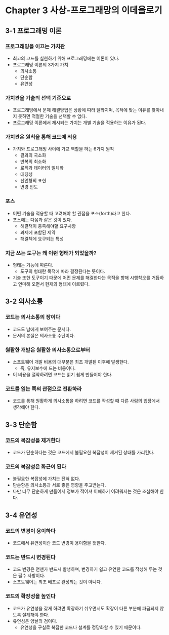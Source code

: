 # Chapter 3 사상-프로그래망의 이데올로기

## 3-1 프로그래밍 이론

### 프로그래밍을 이끄는 가치관

- 최고의 코드를 실현하기 위해 프로그래밍에는 이론이 있다.
- 프로그래밍 이론의 3가지 가치
  - 의사소통
  - 단순함
  - 유연성

### 가치관을 기술의 선택 기준으로

- 프로그래밍에서 문제 해결방법은 상황에 따라 달라지며, 목적에 맞는 이유를 찾아내지 못하면 적절한 기술을 선택할 수 없다.
- 프로그래밍 이론에서 제시되는 가치는 개별 기술을 적용하는 이유가 된다.

### 가치관은 원칙을 통해 코드에 적용

- 가치와 프로그래밍 사이에 가교 역할을 하는 6가지 원칙
  - 결과의 국소화
  - 반복의 최소화
  - 로직과 데이터의 일체화
  - 대칭성
  - 선언형의 표현
  - 변경 빈도

### 포스

- 어떤 기술을 적용할 때 고려해야 할 관점을 포스(forth)라고 한다.
- 포스에는 다음과 같은 것이 있다.
  - 해결책이 충족해야할 요구사항
  - 과제에 포함된 제약
  - 해결책에 요구되는 특성

### 지금 쓰는 도구는 왜 이런 형태가 되었을까?

- 형태는 기능에 따른다.
  - 도구의 형태란 목적에 따라 결정된다는 뜻이다.
- 기술 또한 도구이기 때문에 어떤 문제를 해결한다는 목적을 향해 시행착오를 거듭하고 연마해 오면서 현재의 형태에 이르렀다.

## 3-2 의사소통

### 코드는 의사소통의 장이다

- 코드도 남에게 보여주는 문서다.
- 문서의 본질은 의사소통 수단이다.

### 원활한 개발은 원활한 의사소통으로부터

- 소프트웨어 개발 비용의 대부분은 최초 개발된 이후에 발생한다.
  - 즉, 유지보수에 드는 비용이다.
- 이 비용을 절약하려면 코드는 읽기 쉽게 만들어야 한다.

### 코드를 읽는 쪽의 관점으로 전환하라

- 코드를 통해 원활하게 의사소통을 하려면 코드를 작성할 때 다른 사람의 입장에서 생각해야 한다.

## 3-3 단순함

### 코드의 복잡성을 제거한다

- 코드가 단순하다는 것은 코드에서 불필요한 복잡성이 제거된 상태를 가리킨다.

### 코드의 복잡성은 화근이 된다

- 불필요한 복잡성에 가치는 전혀 없다.
- 단순함은 의사소통과 서로 좋은 영향을 주고받는다.
- 다만 너무 단순하게 만들어서 정보가 적어져 이해하기 어려워지는 것은 조심해야 한다.

## 3-4 유연성

### 코드의 변경이 용이하다

- 코드에서 유연성이란 코드 변경이 용이함을 뜻한다.

### 코드는 반드시 변경된다

- 코드 변경은 언젠가 반드시 발생하며, 변경하기 쉽고 유연한 코드를 작성해 두는 것은 필수 사항이다.
- 소프트웨어는 최초 배포로 완성되는 것이 아니다.

### 코드의 확장성을 높인다

- 코드가 유연성을 갖게 하려면 확장하기 쉬우면서도 확장이 다른 부분에 파급되지 않도록 설계해야 한다.
- 유연성은 양날의 검이다.
  - 유연성을 구실로 복잡한 코드나 설계를 정당화할 수 있기 때문이다.
